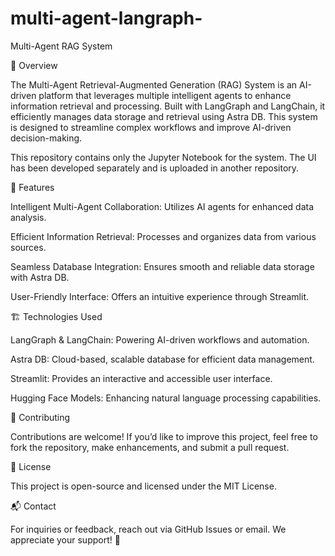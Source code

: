 # multi-agent-langraph-
Multi-Agent RAG System

🚀 Overview

The Multi-Agent Retrieval-Augmented Generation (RAG) System is an AI-driven platform that leverages multiple intelligent agents to enhance information retrieval and processing. Built with LangGraph and LangChain, it efficiently manages data storage and retrieval using Astra DB. This system is designed to streamline complex workflows and improve AI-driven decision-making.

This repository contains only the Jupyter Notebook for the system. The UI has been developed separately and is uploaded in another repository.

🌟 Features

Intelligent Multi-Agent Collaboration: Utilizes AI agents for enhanced data analysis.

Efficient Information Retrieval: Processes and organizes data from various sources.

Seamless Database Integration: Ensures smooth and reliable data storage with Astra DB.

User-Friendly Interface: Offers an intuitive experience through Streamlit.

🏗️ Technologies Used

LangGraph & LangChain: Powering AI-driven workflows and automation.

Astra DB: Cloud-based, scalable database for efficient data management.

Streamlit: Provides an interactive and accessible user interface.

Hugging Face Models: Enhancing natural language processing capabilities.

🤝 Contributing

Contributions are welcome! If you’d like to improve this project, feel free to fork the repository, make enhancements, and submit a pull request.

📜 License

This project is open-source and licensed under the MIT License.

📬 Contact

For inquiries or feedback, reach out via GitHub Issues or email. We appreciate your support! 🚀


